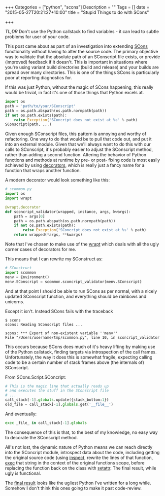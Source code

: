 +++
Categories = ["python", "scons"]
Description = ""
Tags = []
date = "2015-05-27T20:21:27+10:00"
title = "Stupid Things to do with SCons"

+++

*TL;DR* Don't use the Python callstack to find variables - it can lead to subtle problems for user of your code.

This post came about as part of an investigation into extending [SCons](http://www.scons.org/) functionality without having to alter the source code. The primary objective was to validate that the absolute path of an SConscript file exists, or provide (improved) feedback if it doesn't. This is important in situations where you're using variant build directories (build and release) and your builds are spread over many directories.  This is one of the things SCons is particularly poor at reporting diagnostics for. 

If this was just Python, without the magic of SCons happening, this really would be trivial, in fact it's one of those things that Python excels at.

```python
import os
path = 'path/to/your/SConscript'
path = os.path.abspath(os.path.normpath(path))
if not os.path.exists(path):
    raise Exception('SConcript does not exist at %s' % path)
SConscript(path, ...)
```

Given enough SConscript files, this pattern is annoying and worthy of refactoring. One way to do that would be to pull that code out, and put it into an external module. Given that we'll always want to do this with our calls to SConscript, it's probably easier to adjust the SConscript method, rather than adding a second function. Altering the behavior of Python functions and methods at runtime by pre- or post- fixing code is most easily achieved by using [decorators](https://wiki.python.org/moin/PythonDecorators), which is really just a fancy name for a function that wraps another function.

A modern decorator would look something like this:

```python
# scommon.py
import os
import wrapt

@wrapt.decorator
def sconcript_validator(wrapped, instance, args, kwargs):
    path = args[0]
    path = os.path.abspath(os.path.normpath(path))
    if not os.path.exists(path):
        raise Exception('SConcript does not exist at %s' % path)
    return wrapped(*args, **kwargs)
```

Note that I've chosen to make use of the [wrapt](https://github.com/GrahamDumpleton/wrapt) which deals with all the ugly corner cases of decorators for me. 

This means that I can rewrite my SConstruct as:

```python
# SConstruct
import scommon 
menv = Environment()
menv.SConscript = scommon.sconcript_validator(menv.SConscript)
```

And at that point I should be able to run SCons as per normal, with a nicely updated SConscript function, and everything should be rainbows and unicorns.

Except it isn't. Instead SCons fails with the traceback

```shell
$ scons
scons: Reading SConscript files ...

scons: *** Export of non-existent variable ''menv''
File "/Users/username/tmp/scommon.py", line 10, in sconcript_validator
```

This occurs because SCons does much of it's heavy lifting by making use of the Python callstack, finding targets via introspection of the call frames. Unfortunately, the way it does this is somewhat fragile, expecting calling code to be a certain number of stack frames above (the internals of) SConscript. 

From SCons.Script.SConcript:

```python
# This is the magic line that actually reads up
# and executes the stuff in the SConscript file
# ...
call_stack[-1].globals.update({stack_bottom:1})
old_file = call_stack[-1].globals.get('__file__')
```

And eventually:

```python
exec _file_ in call_stack[-1].globals
```

The consequence of this is that, to the best of my knowledge, no easy way to decorate the SConscript method. 

All's not lost, the dynamic nature of Python means we can reach directly into the SConcript module, introspect data about the code, including getting the original source code (using [inspect](https://docs.python.org/2/library/inspect.html), rewrite the lines of that function, [exec](https://docs.python.org/2/reference/simple_stmts.html#exec) that string in the context of the original functions scope, before replacing the function back on the class with [setattr](https://docs.python.org/2/library/functions.html#setattr). The final result, while ugly is functional.

The [final result](https://gist.github.com/AndrewWalker/d9d74f5f46651c6607b4)
looks like the ugliest Python I've written for a long while. Somehow I don't
think this ones going to make it past code-review.


